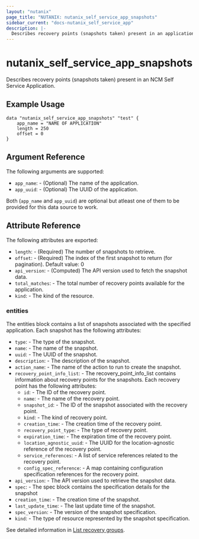 ```yaml
---
layout: "nutanix"
page_title: "NUTANIX: nutanix_self_service_app_snapshots"
sidebar_current: "docs-nutanix_self_service_app"
description: |-
  Describes recovery points (snapshots taken) present in an application.
---
```


# nutanix_self_service_app_snapshots

Describes recovery points (snapshots taken) present in an NCM Self Service Application.

## Example Usage

``` hcl
data "nutanix_self_service_app_snapshots" "test" {
    app_name = "NAME OF APPLICATION"
    length = 250
    offset = 0
}
```

## Argument Reference

The following arguments are supported:

* `app_name`: - (Optional) The name of the application.
* `app_uuid`: - (Optional) The UUID of the application.

Both (`app_name` and `app_uuid`) are optional but atleast one of them to be provided for this data source to work.

## Attribute Reference

The following attributes are exported:

* `length`: - (Required) The number of snapshots to retrieve.
* `offset`: - (Required) The index of the first snapshot to return (for pagination). Default value: 0
* `api_version`: - (Computed) The API version used to fetch the snapshot data.
* `total_matches`: - The total number of recovery points available for the application.
* `kind`: - The kind of the resource.

### entities

The entities block contains a list of snapshots associated with the specified application. Each snapshot has the following attributes:

* `type`: -  The type of the snapshot.
* `name`: - The name of the snapshot.
* `uuid`: -  The UUID of the snapshot.
* `description`: - The description of the snapshot.
* `action_name`: - The name of the action to run to create the snapshot.
* `recovery_point_info_list`: - The recovery_point_info_list contains information about recovery points for the snapshots. Each recovery point has the following attributes:
    * `id`: -  The ID of the recovery point.
    * `name`: - The name of the recovery point.
    * `snapshot_id`: - The ID of the snapshot associated with the recovery point.
    * `kind`: -  The kind of recovery point.
    * `creation_time`: - The creation time of the recovery point.
    * `recovery_point_type`: -  The type of recovery point.
    * `expiration_time`: -  The expiration time of the recovery point.
    * `location_agnostic_uuid`: - The UUID for the location-agnostic reference of the recovery point.
    * `service_references`: -  A list of service references related to the recovery point.
    * `config_spec_reference`: -  A map containing configuration specification references for the recovery point.
* `api_version`: - The API version used to retrieve the snapshot data.
* `spec`: -  The spec block contains the specification details for the snapshot
* `creation_time`: -  The creation time of the snapshot.
* `last_update_time`: - The last update time of the snapshot.
* `spec_version`: - The version of the snapshot specification.
* `kind`: -  The type of resource represented by the snapshot specification.


See detailed information in [List recovery groups](https://www.nutanix.dev/api_reference/apis/self-service.html#tag/Apps/paths/~1apps~1%7Buuid%7D~1recovery_groups~1list/post).
